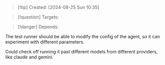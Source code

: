 
>[!tip] Created: [2024-08-25 Sun 10:35]

>[!question] Targets: 

>[!danger] Depends: 

The test runner should be able to modify the config of the agent, so it can experiment with different parameters.

Could check off running it past different models from different providers, like claude and gemini.